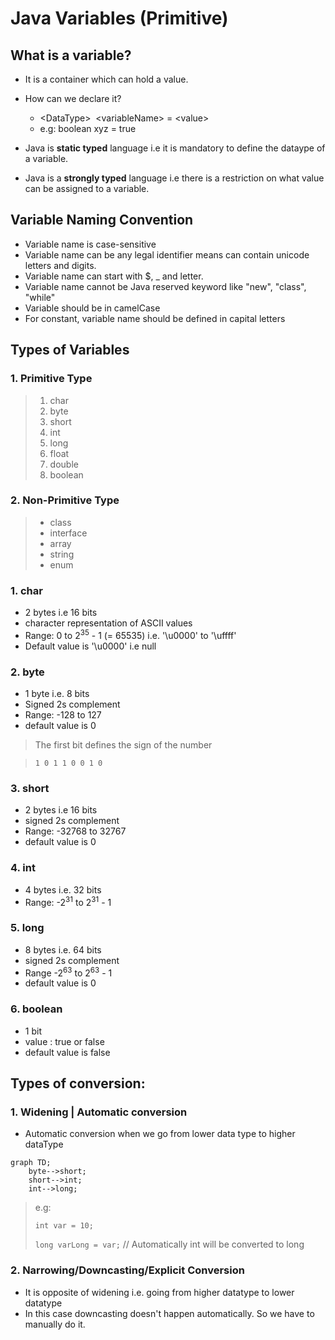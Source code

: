 # Java Variables (Primitive)

## What is a variable?

- It is a container which can hold a value.
- How can we declare it?
  - \<DataType\>&nbsp; \<variableName\>  = \<value> 
  - e.g: boolean xyz = true

- Java is **static typed** language i.e it is mandatory to define the dataype of a variable.
- Java is a **strongly typed** language i.e there is a restriction on what value can be assigned to a variable.


## Variable Naming Convention

- Variable name is case-sensitive
- Variable name can be any legal identifier means can contain unicode letters and digits.
- Variable name can start with $, _ and letter.
- Variable name cannot be Java reserved keyword like "new", "class", "while"
- Variable should be in camelCase
- For constant, variable name should be defined in capital letters

## Types of Variables

### 1. Primitive Type
> 1. char
> 2. byte
> 3. short
> 4. int
> 5. long
> 6. float
> 7. double
> 8. boolean
### 2. Non-Primitive Type
> - class
> - interface
> - array
> - string
> - enum

### 1. char

- 2 bytes i.e 16 bits
- character representation of ASCII values
- Range: 0 to 2<sup>35</sup> - 1 (= 65535)  i.e. '\u0000' to '\uffff'
- Default value is '\u0000' i.e null

### 2. byte

- 1 byte i.e. 8 bits
- Signed 2s complement
- Range: -128 to 127
- default value is 0

> The first bit defines the sign of the number

> `1 0 1 1 0 0 1 0`


### 3. short

- 2 bytes i.e 16 bits
- signed 2s complement
- Range: -32768 to 32767
- default value is 0


### 4. int
- 4 bytes i.e. 32 bits
- Range: -2<sup>31</sup> to 2<sup>31</sup> - 1



### 5. long
- 8 bytes i.e. 64 bits
- signed 2s complement
- Range -2<sup>63</sup> to 2<sup>63</sup> - 1
- default value is 0
   
### 6. boolean
- 1 bit
- value : true or false
- default value is false

## Types of conversion:

### 1. Widening | Automatic conversion

- Automatic conversion when we go from lower data type to higher dataType
```mermaid
graph TD;
    byte-->short;
    short-->int;
    int-->long;
```

> e.g: 
> 
> `int var = 10;`
> 
> `long varLong = var;` // Automatically int will be converted to long


### 2. Narrowing/Downcasting/Explicit Conversion
- It is opposite of widening i.e. going from higher datatype to lower datatype
- In this case downcasting doesn't happen automatically. So we have to manually do it.

